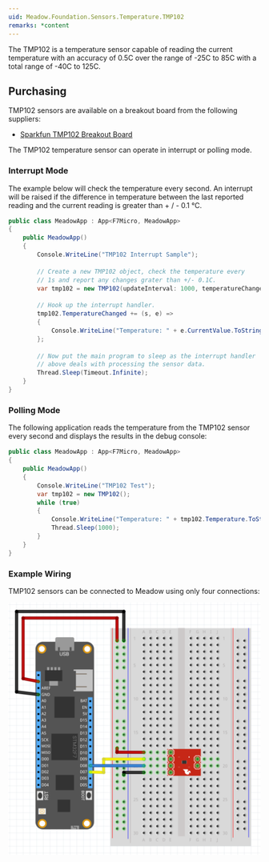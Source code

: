 ```yaml
---
uid: Meadow.Foundation.Sensors.Temperature.TMP102
remarks: *content
---
```


The TMP102 is a temperature sensor capable of reading the current temperature with an accuracy of 0.5C over the range of -25C to 85C with a total range of -40C to 125C.

## Purchasing

TMP102 sensors are available on a breakout board from the following suppliers:

* [Sparkfun TMP102 Breakout Board](https://www.sparkfun.com/products/13314)

The TMP102 temperature sensor can operate in interrupt or polling mode.

### Interrupt Mode

The example below will check the temperature every second.  An interrupt will be raised if the difference in temperature between the last reported reading and the current reading is greater than + / - 0.1 &deg;C.

```csharp
public class MeadowApp : App<F7Micro, MeadowApp>
{
    public MeadowApp()
    {
        Console.WriteLine("TMP102 Interrupt Sample");

        // Create a new TMP102 object, check the temperature every
        // 1s and report any changes grater than +/- 0.1C.
        var tmp102 = new TMP102(updateInterval: 1000, temperatureChangeNotificationThreshold: 0.1F);

        // Hook up the interrupt handler.
        tmp102.TemperatureChanged += (s, e) =>
        {
            Console.WriteLine("Temperature: " + e.CurrentValue.ToString("f2"));
        };

        // Now put the main program to sleep as the interrupt handler
        // above deals with processing the sensor data.
        Thread.Sleep(Timeout.Infinite);
    }
}
```

### Polling Mode

The following application reads the temperature from the TMP102 sensor every second and displays the results in the debug console:

```csharp
public class MeadowApp : App<F7Micro, MeadowApp>
{
    public MeadowApp()
    {
        Console.WriteLine("TMP102 Test");
        var tmp102 = new TMP102();
        while (true)
        {
            Console.WriteLine("Temperature: " + tmp102.Temperature.ToString("f2"));
            Thread.Sleep(1000);
        }
    }
}
```

### Example Wiring

TMP102 sensors can be connected to Meadow using only four connections:

![](../../API_Assets/Meadow.Foundation.Sensors.Temperature.TMP102/TMP102.svg)